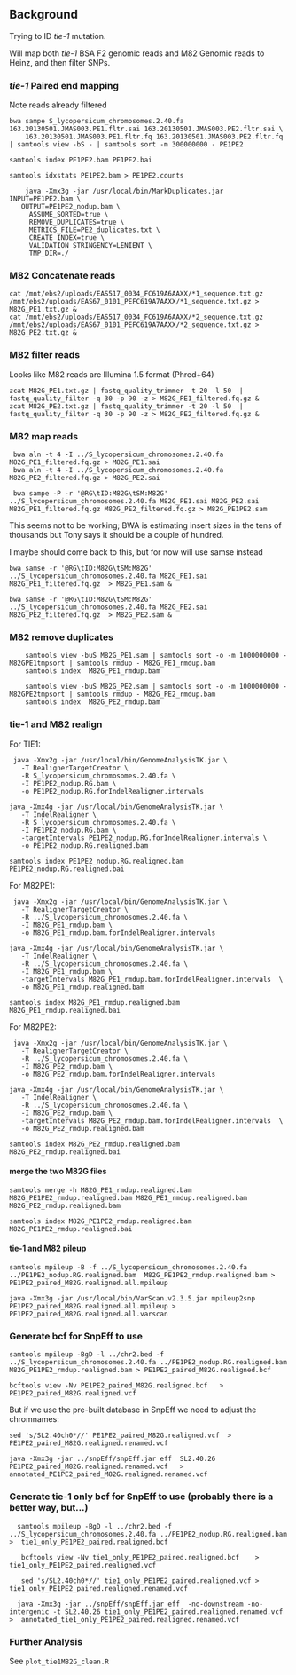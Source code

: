 ## Background

Trying to ID *tie-1* mutation.

Will map both _tie-1_ BSA F2 genomic reads and M82 Genomic reads to Heinz, and then filter SNPs.

### _tie-1_ Paired end mapping

Note reads already filtered

    bwa sampe S_lycopersicum_chromosomes.2.40.fa 163.20130501.JMAS003.PE1.fltr.sai 163.20130501.JMAS003.PE2.fltr.sai \
        163.20130501.JMAS003.PE1.fltr.fq 163.20130501.JMAS003.PE2.fltr.fq | samtools view -bS - | samtools sort -m 300000000 - PE1PE2
        
    samtools index PE1PE2.bam PE1PE2.bai
    
    samtools idxstats PE1PE2.bam > PE1PE2.counts
    
        java -Xmx3g -jar /usr/local/bin/MarkDuplicates.jar INPUT=PE1PE2.bam \
       OUTPUT=PE1PE2_nodup.bam \
    	 ASSUME_SORTED=true \
    	 REMOVE_DUPLICATES=true \
    	 METRICS_FILE=PE2_duplicates.txt \
    	 CREATE_INDEX=true \
    	 VALIDATION_STRINGENCY=LENIENT \
    	 TMP_DIR=./

### M82 Concatenate reads

    cat /mnt/ebs2/uploads/EAS517_0034_FC619A6AAXX/*1_sequence.txt.gz /mnt/ebs2/uploads/EAS67_0101_PEFC619A7AAXX/*1_sequence.txt.gz > M82G_PE1.txt.gz &
    cat /mnt/ebs2/uploads/EAS517_0034_FC619A6AAXX/*2_sequence.txt.gz /mnt/ebs2/uploads/EAS67_0101_PEFC619A7AAXX/*2_sequence.txt.gz > M82G_PE2.txt.gz &
    
### M82 filter reads

Looks like M82 reads are Illumina 1.5 format (Phred+64)

    zcat M82G_PE1.txt.gz | fastq_quality_trimmer -t 20 -l 50  | fastq_quality_filter -q 30 -p 90 -z > M82G_PE1_filtered.fq.gz &
    zcat M82G_PE2.txt.gz | fastq_quality_trimmer -t 20 -l 50  | fastq_quality_filter -q 30 -p 90 -z > M82G_PE2_filtered.fq.gz &

### M82 map reads

     bwa aln -t 4 -I ../S_lycopersicum_chromosomes.2.40.fa  M82G_PE1_filtered.fq.gz > M82G_PE1.sai
     bwa aln -t 4 -I ../S_lycopersicum_chromosomes.2.40.fa  M82G_PE2_filtered.fq.gz > M82G_PE2.sai
     
     bwa sampe -P -r '@RG\tID:M82G\tSM:M82G' ../S_lycopersicum_chromosomes.2.40.fa M82G_PE1.sai M82G_PE2.sai M82G_PE1_filtered.fq.gz M82G_PE2_filtered.fq.gz > M82G_PE1PE2.sam
    
This seems not to be working; BWA is estimating insert sizes in the tens of thousands but Tony says it should be a couple of hundred.

I maybe should come back to this, but for now will use samse instead

    bwa samse -r '@RG\tID:M82G\tSM:M82G' ../S_lycopersicum_chromosomes.2.40.fa M82G_PE1.sai M82G_PE1_filtered.fq.gz  > M82G_PE1.sam &
    
    bwa samse -r '@RG\tID:M82G\tSM:M82G' ../S_lycopersicum_chromosomes.2.40.fa M82G_PE2.sai M82G_PE2_filtered.fq.gz  > M82G_PE2.sam &
     
### M82 remove duplicates

        samtools view -buS M82G_PE1.sam | samtools sort -o -m 1000000000 - M82GPE1tmpsort | samtools rmdup - M82G_PE1_rmdup.bam
        samtools index  M82G_PE1_rmdup.bam 
             
        samtools view -buS M82G_PE2.sam | samtools sort -o -m 1000000000 - M82GPE2tmpsort | samtools rmdup - M82G_PE2_rmdup.bam
        samtools index  M82G_PE2_rmdup.bam
     
### tie-1 and M82 realign

For TIE1:

     java -Xmx2g -jar /usr/local/bin/GenomeAnalysisTK.jar \
       -T RealignerTargetCreator \
       -R S_lycopersicum_chromosomes.2.40.fa \
       -I PE1PE2_nodup.RG.bam \
       -o PE1PE2_nodup.RG.forIndelRealigner.intervals 
       
    java -Xmx4g -jar /usr/local/bin/GenomeAnalysisTK.jar \
       -T IndelRealigner \
       -R S_lycopersicum_chromosomes.2.40.fa \
       -I PE1PE2_nodup.RG.bam \
       -targetIntervals PE1PE2_nodup.RG.forIndelRealigner.intervals \
       -o PE1PE2_nodup.RG.realigned.bam 
       
    samtools index PE1PE2_nodup.RG.realigned.bam PE1PE2_nodup.RG.realigned.bai
       
For M82PE1:

     java -Xmx2g -jar /usr/local/bin/GenomeAnalysisTK.jar \
       -T RealignerTargetCreator \
       -R ../S_lycopersicum_chromosomes.2.40.fa \
       -I M82G_PE1_rmdup.bam \
       -o M82G_PE1_rmdup.bam.forIndelRealigner.intervals 
       
    java -Xmx4g -jar /usr/local/bin/GenomeAnalysisTK.jar \
       -T IndelRealigner \
       -R ../S_lycopersicum_chromosomes.2.40.fa \
       -I M82G_PE1_rmdup.bam \
       -targetIntervals M82G_PE1_rmdup.bam.forIndelRealigner.intervals  \
       -o M82G_PE1_rmdup.realigned.bam
       
    samtools index M82G_PE1_rmdup.realigned.bam M82G_PE1_rmdup.realigned.bai
       
For M82PE2:

     java -Xmx2g -jar /usr/local/bin/GenomeAnalysisTK.jar \
       -T RealignerTargetCreator \
       -R ../S_lycopersicum_chromosomes.2.40.fa \
       -I M82G_PE2_rmdup.bam \
       -o M82G_PE2_rmdup.bam.forIndelRealigner.intervals 
       
    java -Xmx4g -jar /usr/local/bin/GenomeAnalysisTK.jar \
       -T IndelRealigner \
       -R ../S_lycopersicum_chromosomes.2.40.fa \
       -I M82G_PE2_rmdup.bam \
       -targetIntervals M82G_PE2_rmdup.bam.forIndelRealigner.intervals  \
       -o M82G_PE2_rmdup.realigned.bam
       
    samtools index M82G_PE2_rmdup.realigned.bam M82G_PE2_rmdup.realigned.bai
       
#### merge the two M82G files

    samtools merge -h M82G_PE1_rmdup.realigned.bam M82G_PE1PE2_rmdup.realigned.bam M82G_PE1_rmdup.realigned.bam M82G_PE2_rmdup.realigned.bam
    
    samtools index M82G_PE1PE2_rmdup.realigned.bam M82G_PE1PE2_rmdup.realigned.bai
        
#### tie-1 and M82 pileup

    samtools mpileup -B -f ../S_lycopersicum_chromosomes.2.40.fa ../PE1PE2_nodup.RG.realigned.bam  M82G_PE1PE2_rmdup.realigned.bam > PE1PE2_paired_M82G.realigned.all.mpileup
    
    java -Xmx3g -jar /usr/local/bin/VarScan.v2.3.5.jar mpileup2snp PE1PE2_paired_M82G.realigned.all.mpileup > PE1PE2_paired_M82G.realigned.all.varscan
    

### Generate bcf for SnpEff to use

    samtools mpileup -BgD -l ../chr2.bed -f ../S_lycopersicum_chromosomes.2.40.fa ../PE1PE2_nodup.RG.realigned.bam  M82G_PE1PE2_rmdup.realigned.bam > PE1PE2_paired_M82G.realigned.bcf  
 
    bcftools view -Nv PE1PE2_paired_M82G.realigned.bcf   > PE1PE2_paired_M82G.realigned.vcf  

But if we use the pre-built database in SnpEff we need to adjust the chromnames:

    sed 's/SL2.40ch0*//' PE1PE2_paired_M82G.realigned.vcf  > PE1PE2_paired_M82G.realigned.renamed.vcf  
  
    java -Xmx3g -jar ../snpEff/snpEff.jar eff  SL2.40.26  PE1PE2_paired_M82G.realigned.renamed.vcf   >  annotated_PE1PE2_paired_M82G.realigned.renamed.vcf  
  
  ### Generate tie-1 only bcf for SnpEff to use (probably there is a better way, but...)
  
      samtools mpileup -BgD -l ../chr2.bed -f ../S_lycopersicum_chromosomes.2.40.fa ../PE1PE2_nodup.RG.realigned.bam   >  tie1_only_PE1PE2_paired.realigned.bcf  
      
       bcftools view -Nv tie1_only_PE1PE2_paired.realigned.bcf    > tie1_only_PE1PE2_paired.realigned.vcf   

       sed 's/SL2.40ch0*//' tie1_only_PE1PE2_paired.realigned.vcf > tie1_only_PE1PE2_paired.realigned.renamed.vcf
  
      java -Xmx3g -jar ../snpEff/snpEff.jar eff  -no-downstream -no-intergenic -t SL2.40.26 tie1_only_PE1PE2_paired.realigned.renamed.vcf   >  annotated_tie1_only_PE1PE2_paired.realigned.renamed.vcf

### Further Analysis

See `plot_tie1M82G_clean.R`